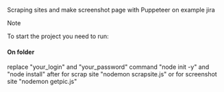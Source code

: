 Scraping sites and make screenshot page with Puppeteer on example jira 

> [!NOTE]
> To start the project you need to run:

#### On folder
replace "your_login" and "your_password" 
command "node init -y" and "node install"
after for scrap site "nodemon scrapsite.js"
or for screenshot site "nodemon getpic.js"
